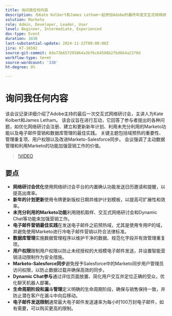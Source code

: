 ```yaml
---
title: 询问我任何内容
description: 与Kate Kolbert和James Letham一起参加Adobe的最终年度交互式网络研讨会，其中涵盖网络研讨会优化、项目更新、未充分利用的Marketo功能、电子邮件营销最佳实践、数据库管理、用户权限、Marketo-Salesforce同步、Dynamic Chat参与和生命周期阶段。
solution: Marketo
role: Admin, Developer, Leader, User
level: Beginner, Intermediate, Experienced
doc-type: Event
duration: 3438
last-substantial-update: 2024-11-22T00:00:00Z
jira: KT-16502
source-git-commit: 8da73b657295864a3bf6c64598b2fbd664a2379d
workflow-type: tm+mt
source-wordcount: '338'
ht-degree: 0%

---
```



# 询问我任何内容

该会议记录详细介绍了Adobe主持的最后一次交互式网络研讨会，主讲人为Kate Kolbert和James Letham。 该会议旨在进行互动，它回答了参与者提出的各种问题，如优化网络研讨会注册、建立和更新新年计划、利用未充分利用的Marketo功能以及电子邮件营销和数据库管理的最佳实践。 关键主题包括域预热的重要性、管理重复项、用户权限以及改进Marketo-Salesforce同步。 会议强调了主动数据管理和利用Marketo的功能加强营销工作的价值。

>[!VIDEO](https://video.tv.adobe.com/v/3438195/?learn=on&enablevpops)

## 要点

* **网络研讨会优化**&#x200B;使用网络研讨会平台的内置确认功能发送日历邀请和提醒，以提高出席率。
* **新年的计划更新**&#x200B;使用令牌更新版权日期并维护计划模板，以提高可扩展性和效率。
* **未充分利用的Marketo功能**&#x200B;利用随机取样、交互式网络研讨会和Dynamic Chat等功能来加强营销工作。
* **电子邮件营销最佳实践**&#x200B;在发送电子邮件之前预热域，尤其是使用专用IP的域，并避免使用Marketo进行冷电子邮件营销以符合法律标准。
* **数据库管理**&#x200B;实施数据管理程序以维护干净的数据、规范化字段并有效管理重复项。
* **用户权限**&#x200B;限制用户权限以防止未经授权的大规模电子邮件发送，并设置智能营销活动限制作为安全措施。
* **Marketo-Salesforce同步**&#x200B;避免授予Salesforce中的Marketo同步用户管理员访问权限，以防止数据过载并确保高效的同步。
* **Dynamic Chat参与**&#x200B;通过评估页面放置、简化用户交互并定位正确的受众，优化聊天机器人部署。
* **生命周期阶段和漏斗管理**&#x200B;定义明确的生命周期阶段，确保与销售保持一致，并防止潜在客户在漏斗中向后移动。
* **电子邮件发送限制**&#x200B;通常最大电子邮件发送速率为每小时100万封电子邮件，如有需要，可以购买更高的限制。
